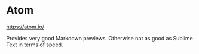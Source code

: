 # Atom

https://atom.io/

Provides very good Markdown previews. Otherwise not as good as Sublime Text in terms of speed.
